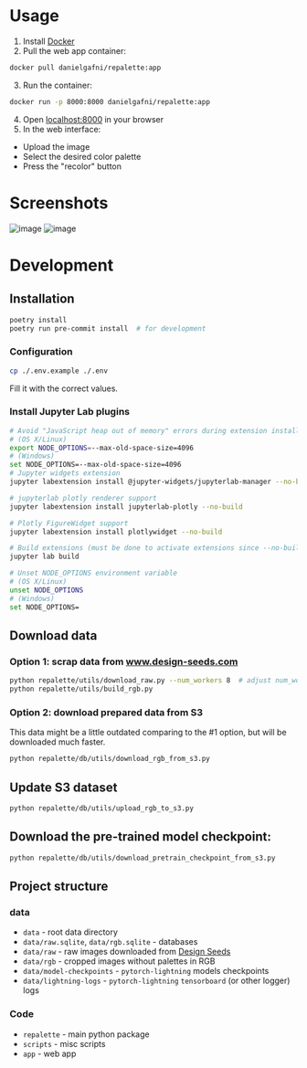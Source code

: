 # Usage
1. Install [Docker](https://docs.docker.com/engine/install/)
2. Pull the web app container:
```bash
docker pull danielgafni/repalette:app
```
3. Run the container:
```bash
docker run -p 8000:8000 danielgafni/repalette:app
```
4. Open [localhost:8000](localhost:8000) in your browser
5. In the web interface:
- Upload the image
- Select the desired color palette
- Press the "recolor" button

# Screenshots

![image](screemshots/flowers.jpg)
![image](screemshots/flowers_recolored.png)

# Development
## Installation
```bash
poetry install
poetry run pre-commit install  # for development
```

### Configuration
```bash
cp ./.env.example ./.env
```
Fill it with the correct values.

### Install Jupyter Lab plugins

```bash
# Avoid "JavaScript heap out of memory" errors during extension installation
# (OS X/Linux)
export NODE_OPTIONS=--max-old-space-size=4096
# (Windows)
set NODE_OPTIONS=--max-old-space-size=4096
# Jupyter widgets extension
jupyter labextension install @jupyter-widgets/jupyterlab-manager --no-build

# jupyterlab plotly renderer support
jupyter labextension install jupyterlab-plotly --no-build

# Plotly FigureWidget support
jupyter labextension install plotlywidget --no-build

# Build extensions (must be done to activate extensions since --no-build is used above)
jupyter lab build

# Unset NODE_OPTIONS environment variable
# (OS X/Linux)
unset NODE_OPTIONS
# (Windows)
set NODE_OPTIONS=
```
## Download data
### Option 1: scrap data from www.design-seeds.com
```bash
python repalette/utils/download_raw.py --num_workers 8  # adjust num_workers
python repalette/utils/build_rgb.py
```
### Option 2: download prepared data from S3
This data might be a little outdated comparing to the #1 option, but will be downloaded much faster.
```bash
python repalette/db/utils/download_rgb_from_s3.py
```
## Update S3 dataset
```bash
python repalette/db/utils/upload_rgb_to_s3.py
```
## Download the pre-trained model checkpoint:
```bash
python repalette/db/utils/download_pretrain_checkpoint_from_s3.py
```

## Project structure
### data
* `data` - root data directory
* `data/raw.sqlite`, `data/rgb.sqlite` - databases
* `data/raw` - raw images downloaded from [Design Seeds](https://www.design-seeds.com/blog/page/")
* `data/rgb` - cropped images without palettes in RGB
* `data/model-checkpoints` - `pytorch-lightning` models checkpoints
* `data/lightning-logs` - `pytorch-lightning` `tensorboard` (or other logger) logs
### Code
* `repalette` - main python package
* `scripts` - misc scripts
* `app` - web app
